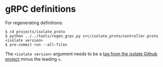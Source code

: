 # gRPC definitions

For regenerating definitions:

```
$ cd projects/isolate_proto
$ python ../../tools/regen_grpc.py src/isolate_proto/controller.proto <isolate version>
$ pre-commit run --all-files
```

The `<isolate version>` argument needs to be a [tag from the isolate Github project](https://github.com/fal-ai/isolate/tags) minus the leading `v`.
